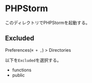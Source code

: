# PHPStorm

このディレクトリでPHPStormを起動する。

## Excluded

Preferences(`⌘ + ,`) > Directories

以下を`Excluded`を選択する。

- functions
- public
